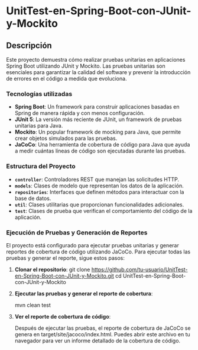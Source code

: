 # UnitTest-en-Spring-Boot-con-JUnit-y-Mockito

## Descripción

Este proyecto demuestra cómo realizar pruebas unitarias en aplicaciones Spring Boot utilizando JUnit y Mockito. Las pruebas unitarias son esenciales para garantizar la calidad del software y prevenir la introducción de errores en el código a medida que evoluciona.

### Tecnologías utilizadas

- **Spring Boot**: Un framework para construir aplicaciones basadas en Spring de manera rápida y con menos configuración.
- **JUnit 5**: La versión más reciente de JUnit, un framework de pruebas unitarias para Java.
- **Mockito**: Un popular framework de mocking para Java, que permite crear objetos simulados para las pruebas.
- **JaCoCo**: Una herramienta de cobertura de código para Java que ayuda a medir cuántas líneas de código son ejecutadas durante las pruebas.

### Estructura del Proyecto

- **`controller`**: Controladores REST que manejan las solicitudes HTTP.
- **`models`**: Clases de modelo que representan los datos de la aplicación.
- **`repositories`**: Interfaces que definen métodos para interactuar con la base de datos.
- **`util`**: Clases utilitarias que proporcionan funcionalidades adicionales.
- **`test`**: Clases de prueba que verifican el comportamiento del código de la aplicación.

### Ejecución de Pruebas y Generación de Reportes

El proyecto está configurado para ejecutar pruebas unitarias y generar reportes de cobertura de código utilizando JaCoCo. Para ejecutar todas las pruebas y generar el reporte, sigue estos pasos:

1. **Clonar el repositorio**:
   git clone https://github.com/tu-usuario/UnitTest-en-Spring-Boot-con-JUnit-y-Mockito.git
   cd UnitTest-en-Spring-Boot-con-JUnit-y-Mockito

2. **Ejecutar las pruebas y generar el reporte de cobertura**:

    mvn clean test

3. **Ver el reporte de cobertura de código**:

    Después de ejecutar las pruebas, el reporte de cobertura de JaCoCo se genera en target/site/jacoco/index.html. Puedes abrir este archivo en tu navegador para ver un informe detallado de la cobertura de código.